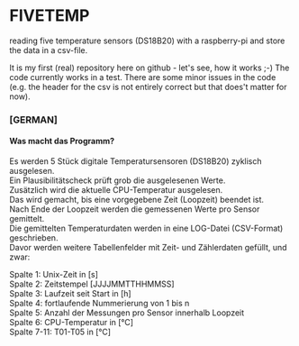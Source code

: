 # FIVETEMP
reading five temperature sensors (DS18B20) with a raspberry-pi and store the data in a csv-file.

It is my first (real) repository here on github - let's see, how it works ;-)
The code currently works in a test. There are some minor issues in the code
(e.g. the header for the csv is not entirely correct but that does't matter for now).

### [GERMAN]  
#### Was macht das Programm?  
Es werden 5 Stück digitale Temperatursensoren (DS18B20) zyklisch ausgelesen.  
Ein Plausibilitätscheck prüft grob die ausgelesenen Werte.   
Zusätzlich wird die aktuelle CPU-Temperatur ausgelesen.  
Das wird gemacht, bis eine vorgegebene Zeit (Loopzeit) beendet ist.  
Nach Ende der Loopzeit werden die gemessenen Werte pro Sensor gemittelt.  
Die gemittelten Temperaturdaten werden in eine LOG-Datei (CSV-Format) geschrieben.  
Davor werden weitere Tabellenfelder mit Zeit- und Zählerdaten gefüllt, und zwar:  

Spalte 1: Unix-Zeit in [s]  
Spalte 2: Zeitstempel [JJJJMMTTHHMMSS]  
Spalte 3: Laufzeit seit Start in [h]  
Spalte 4: fortlaufende Nummerierung von 1 bis n  
Spalte 5: Anzahl der Messungen pro Sensor innerhalb Loopzeit  
Spalte 6: CPU-Temperatur in [°C]  
Spalte 7-11: T01-T05 in [°C]  
